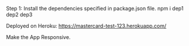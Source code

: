 Step 1:
Install the dependencies specified in package.json file. 
npm i dep1 dep2 dep3

Deployed on Heroku: 
https://mastercard-test-123.herokuapp.com/

Make the App Responsive. 
